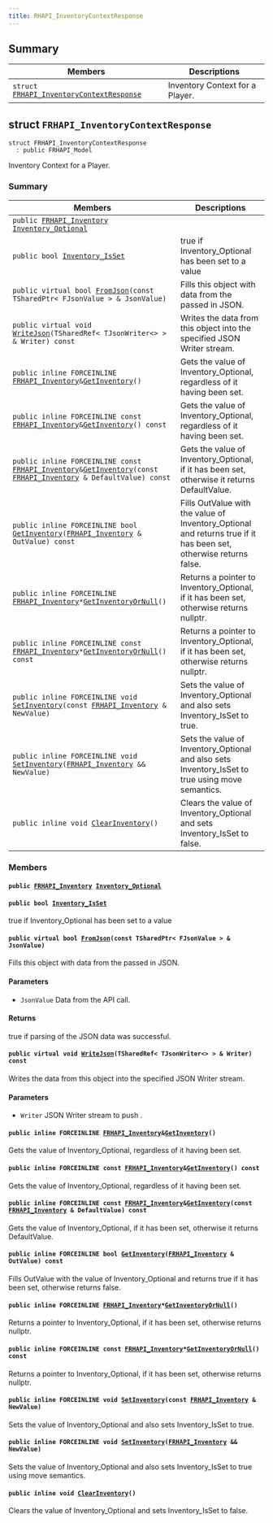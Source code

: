 ```yaml
---
title: RHAPI_InventoryContextResponse
---
```


## Summary

 Members                        | Descriptions                                
--------------------------------|---------------------------------------------
`struct `[`FRHAPI_InventoryContextResponse`](#structFRHAPI__InventoryContextResponse) | Inventory Context for a Player.

## struct `FRHAPI_InventoryContextResponse` <a id="structFRHAPI__InventoryContextResponse"></a>

```
struct FRHAPI_InventoryContextResponse
  : public FRHAPI_Model
```

Inventory Context for a Player.

### Summary

 Members                        | Descriptions                                
--------------------------------|---------------------------------------------
`public `[`FRHAPI_Inventory`](RHAPI_Inventory.md#structFRHAPI__Inventory)` `[`Inventory_Optional`](#structFRHAPI__InventoryContextResponse_1adf1766726cd900f692cdab6e1816713c) | 
`public bool `[`Inventory_IsSet`](#structFRHAPI__InventoryContextResponse_1a78e0c2b4d95885d45a22e322049fc23a) | true if Inventory_Optional has been set to a value
`public virtual bool `[`FromJson`](#structFRHAPI__InventoryContextResponse_1a4537312bdb09846842039fd6d2b5db00)`(const TSharedPtr< FJsonValue > & JsonValue)` | Fills this object with data from the passed in JSON.
`public virtual void `[`WriteJson`](#structFRHAPI__InventoryContextResponse_1a3b1c1352d844744a5d4c68449d5ca246)`(TSharedRef< TJsonWriter<> > & Writer) const` | Writes the data from this object into the specified JSON Writer stream.
`public inline FORCEINLINE `[`FRHAPI_Inventory`](RHAPI_Inventory.md#structFRHAPI__Inventory)` & `[`GetInventory`](#structFRHAPI__InventoryContextResponse_1abae1362e52fa358faa7beff4d80e281e)`()` | Gets the value of Inventory_Optional, regardless of it having been set.
`public inline FORCEINLINE const `[`FRHAPI_Inventory`](RHAPI_Inventory.md#structFRHAPI__Inventory)` & `[`GetInventory`](#structFRHAPI__InventoryContextResponse_1a918a9abbda2721f29220e104aca623a5)`() const` | Gets the value of Inventory_Optional, regardless of it having been set.
`public inline FORCEINLINE const `[`FRHAPI_Inventory`](RHAPI_Inventory.md#structFRHAPI__Inventory)` & `[`GetInventory`](#structFRHAPI__InventoryContextResponse_1adb02515435b8a08dafda26020f1f98d5)`(const `[`FRHAPI_Inventory`](RHAPI_Inventory.md#structFRHAPI__Inventory)` & DefaultValue) const` | Gets the value of Inventory_Optional, if it has been set, otherwise it returns DefaultValue.
`public inline FORCEINLINE bool `[`GetInventory`](#structFRHAPI__InventoryContextResponse_1ae47ed06da50f2bd61aebd2beb0c6f87f)`(`[`FRHAPI_Inventory`](RHAPI_Inventory.md#structFRHAPI__Inventory)` & OutValue) const` | Fills OutValue with the value of Inventory_Optional and returns true if it has been set, otherwise returns false.
`public inline FORCEINLINE `[`FRHAPI_Inventory`](RHAPI_Inventory.md#structFRHAPI__Inventory)` * `[`GetInventoryOrNull`](#structFRHAPI__InventoryContextResponse_1aa7b62d073c1a0c9ef75620a42418584a)`()` | Returns a pointer to Inventory_Optional, if it has been set, otherwise returns nullptr.
`public inline FORCEINLINE const `[`FRHAPI_Inventory`](RHAPI_Inventory.md#structFRHAPI__Inventory)` * `[`GetInventoryOrNull`](#structFRHAPI__InventoryContextResponse_1a893012c47960bfe26b2f94435219d2f9)`() const` | Returns a pointer to Inventory_Optional, if it has been set, otherwise returns nullptr.
`public inline FORCEINLINE void `[`SetInventory`](#structFRHAPI__InventoryContextResponse_1a368c5f7ed161d6392612c831d83e4f9b)`(const `[`FRHAPI_Inventory`](RHAPI_Inventory.md#structFRHAPI__Inventory)` & NewValue)` | Sets the value of Inventory_Optional and also sets Inventory_IsSet to true.
`public inline FORCEINLINE void `[`SetInventory`](#structFRHAPI__InventoryContextResponse_1a494463bc7e182d25e015c5474402c00d)`(`[`FRHAPI_Inventory`](RHAPI_Inventory.md#structFRHAPI__Inventory)` && NewValue)` | Sets the value of Inventory_Optional and also sets Inventory_IsSet to true using move semantics.
`public inline void `[`ClearInventory`](#structFRHAPI__InventoryContextResponse_1a41cea14fe48b16820fe86c112069ede4)`()` | Clears the value of Inventory_Optional and sets Inventory_IsSet to false.

### Members

#### `public `[`FRHAPI_Inventory`](RHAPI_Inventory.md#structFRHAPI__Inventory)` `[`Inventory_Optional`](#structFRHAPI__InventoryContextResponse_1adf1766726cd900f692cdab6e1816713c) <a id="structFRHAPI__InventoryContextResponse_1adf1766726cd900f692cdab6e1816713c"></a>

#### `public bool `[`Inventory_IsSet`](#structFRHAPI__InventoryContextResponse_1a78e0c2b4d95885d45a22e322049fc23a) <a id="structFRHAPI__InventoryContextResponse_1a78e0c2b4d95885d45a22e322049fc23a"></a>

true if Inventory_Optional has been set to a value

#### `public virtual bool `[`FromJson`](#structFRHAPI__InventoryContextResponse_1a4537312bdb09846842039fd6d2b5db00)`(const TSharedPtr< FJsonValue > & JsonValue)` <a id="structFRHAPI__InventoryContextResponse_1a4537312bdb09846842039fd6d2b5db00"></a>

Fills this object with data from the passed in JSON.

#### Parameters
* `JsonValue` Data from the API call.

#### Returns
true if parsing of the JSON data was successful.

#### `public virtual void `[`WriteJson`](#structFRHAPI__InventoryContextResponse_1a3b1c1352d844744a5d4c68449d5ca246)`(TSharedRef< TJsonWriter<> > & Writer) const` <a id="structFRHAPI__InventoryContextResponse_1a3b1c1352d844744a5d4c68449d5ca246"></a>

Writes the data from this object into the specified JSON Writer stream.

#### Parameters
* `Writer` JSON Writer stream to push .

#### `public inline FORCEINLINE `[`FRHAPI_Inventory`](RHAPI_Inventory.md#structFRHAPI__Inventory)` & `[`GetInventory`](#structFRHAPI__InventoryContextResponse_1abae1362e52fa358faa7beff4d80e281e)`()` <a id="structFRHAPI__InventoryContextResponse_1abae1362e52fa358faa7beff4d80e281e"></a>

Gets the value of Inventory_Optional, regardless of it having been set.

#### `public inline FORCEINLINE const `[`FRHAPI_Inventory`](RHAPI_Inventory.md#structFRHAPI__Inventory)` & `[`GetInventory`](#structFRHAPI__InventoryContextResponse_1a918a9abbda2721f29220e104aca623a5)`() const` <a id="structFRHAPI__InventoryContextResponse_1a918a9abbda2721f29220e104aca623a5"></a>

Gets the value of Inventory_Optional, regardless of it having been set.

#### `public inline FORCEINLINE const `[`FRHAPI_Inventory`](RHAPI_Inventory.md#structFRHAPI__Inventory)` & `[`GetInventory`](#structFRHAPI__InventoryContextResponse_1adb02515435b8a08dafda26020f1f98d5)`(const `[`FRHAPI_Inventory`](RHAPI_Inventory.md#structFRHAPI__Inventory)` & DefaultValue) const` <a id="structFRHAPI__InventoryContextResponse_1adb02515435b8a08dafda26020f1f98d5"></a>

Gets the value of Inventory_Optional, if it has been set, otherwise it returns DefaultValue.

#### `public inline FORCEINLINE bool `[`GetInventory`](#structFRHAPI__InventoryContextResponse_1ae47ed06da50f2bd61aebd2beb0c6f87f)`(`[`FRHAPI_Inventory`](RHAPI_Inventory.md#structFRHAPI__Inventory)` & OutValue) const` <a id="structFRHAPI__InventoryContextResponse_1ae47ed06da50f2bd61aebd2beb0c6f87f"></a>

Fills OutValue with the value of Inventory_Optional and returns true if it has been set, otherwise returns false.

#### `public inline FORCEINLINE `[`FRHAPI_Inventory`](RHAPI_Inventory.md#structFRHAPI__Inventory)` * `[`GetInventoryOrNull`](#structFRHAPI__InventoryContextResponse_1aa7b62d073c1a0c9ef75620a42418584a)`()` <a id="structFRHAPI__InventoryContextResponse_1aa7b62d073c1a0c9ef75620a42418584a"></a>

Returns a pointer to Inventory_Optional, if it has been set, otherwise returns nullptr.

#### `public inline FORCEINLINE const `[`FRHAPI_Inventory`](RHAPI_Inventory.md#structFRHAPI__Inventory)` * `[`GetInventoryOrNull`](#structFRHAPI__InventoryContextResponse_1a893012c47960bfe26b2f94435219d2f9)`() const` <a id="structFRHAPI__InventoryContextResponse_1a893012c47960bfe26b2f94435219d2f9"></a>

Returns a pointer to Inventory_Optional, if it has been set, otherwise returns nullptr.

#### `public inline FORCEINLINE void `[`SetInventory`](#structFRHAPI__InventoryContextResponse_1a368c5f7ed161d6392612c831d83e4f9b)`(const `[`FRHAPI_Inventory`](RHAPI_Inventory.md#structFRHAPI__Inventory)` & NewValue)` <a id="structFRHAPI__InventoryContextResponse_1a368c5f7ed161d6392612c831d83e4f9b"></a>

Sets the value of Inventory_Optional and also sets Inventory_IsSet to true.

#### `public inline FORCEINLINE void `[`SetInventory`](#structFRHAPI__InventoryContextResponse_1a494463bc7e182d25e015c5474402c00d)`(`[`FRHAPI_Inventory`](RHAPI_Inventory.md#structFRHAPI__Inventory)` && NewValue)` <a id="structFRHAPI__InventoryContextResponse_1a494463bc7e182d25e015c5474402c00d"></a>

Sets the value of Inventory_Optional and also sets Inventory_IsSet to true using move semantics.

#### `public inline void `[`ClearInventory`](#structFRHAPI__InventoryContextResponse_1a41cea14fe48b16820fe86c112069ede4)`()` <a id="structFRHAPI__InventoryContextResponse_1a41cea14fe48b16820fe86c112069ede4"></a>

Clears the value of Inventory_Optional and sets Inventory_IsSet to false.

